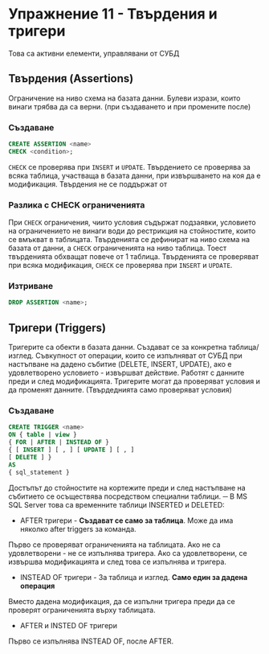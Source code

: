 # Упражнение 11 - Твърдения и тригери

Това са активни елементи, управлявани от СУБД

## Твърдения (Assertions)

Ограничение на ниво схема на базата данни.
Булеви изрази, които винаги трябва да са верни. (при създаването и при промените после)

### Създаване 

```sql
CREATE ASSERTION <name>
CHECK <condition>;
```

`CHECK` се проверява при `INSERT` и `UPDATE`. Твърдението се проверява за всяка таблица, участваща в базата данни, при извършването на коя да е модификация.
Твърдения не се поддържат от 

### Разлика с CHECK ограниченията

При `CHECK` ограничения, чиито условия съдържат подзаявки, условието на ограничението не
винаги води до рестрикция на стойностите, които се
вмъкват в таблицата. Твърденията се дефинират на ниво схема на базата от
данни, а `CHECK` ограниченията на ниво таблица. Тоест твърденията обхващат повече от 1 таблица. Твърденията се проверяват при всяка модификация, `CHECK` се проверява при `INSERT` и `UPDATE`.

### Изтриване 

```sql
DROP ASSERTION <name>;
```

## Тригери (Triggers)

Тригерите са обекти в базата данни. Създават се за конкретна таблица/изглед. Съвкупност от операции, които се изпълняват от СУБД при настъпване на дадено събитие (DELETE, INSERT, UPDATE), ако е удовлетворено условието - извършват действие.
Работят с данните преди и след модификацията.
Тригерите
могат да проверяват условия и да променят
данните. (Твърдеднията само проверяват условия)

### Създаване

```sql
CREATE TRIGGER <name>
ON { table | view }
{ FOR | AFTER | INSTEAD OF }
{ [ INSERT ] [ , ] [ UPDATE ] [ , ]
[ DELETE ] }
AS
{ sql_statement }
```

Достъпът до стойностите на кортежите преди
и след настъпване на събитието се
осъществява посредством специални таблици.
─ В MS SQL Server това са временните таблици
INSERTED и DELETED:

- AFTER тригери - **Създават се само за таблица**. Може да има няколко after triggers за команда.

Първо се проверяват ограниченията на таблицата. Ако не са удовлетворени - не се изпълнява тригера. Ако са удовлетворени, се извършва модификацията и след това се изпълнява и тригера.

- INSTEAD OF тригери - За таблица и изглед. **Само един за дадена операция**

Вместо дадена модификация, да се изпълни тригера преди да се проверят ограниченията върху таблицата.

- AFTER и INSTED OF тригери

Първо се изпълнява INSTEAD OF, после AFTER.
